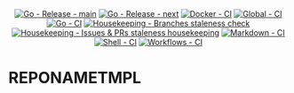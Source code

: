 <!-- markdownlint-disable MD041 -->
<div align=center>
  <a href="https://github.com/kemadev/REPONAMETMPL/actions/workflows/go-release.yaml"><img alt="Go - Release - main" src="https://github.com/kemadev/REPONAMETMPL/actions/workflows/go-release.yaml/badge.svg?branch=main&event=push"></a>
  <a href="https://github.com/kemadev/REPONAMETMPL/actions/workflows/go-release.yaml"><img alt="Go - Release - next" src="https://github.com/kemadev/REPONAMETMPL/actions/workflows/go-release.yaml/badge.svg?branch=next&event=push"></a>
  <a href="https://github.com/kemadev/REPONAMETMPL/actions/workflows/docker-ci.yaml"><img alt="Docker - CI" src="https://github.com/kemadev/REPONAMETMPL/actions/workflows/docker-ci.yaml/badge.svg?branch=main&event=schedule"></a>
  <a href="https://github.com/kemadev/REPONAMETMPL/actions/workflows/global-ci.yaml"><img alt="Global - CI" src="https://github.com/kemadev/REPONAMETMPL/actions/workflows/global-ci.yaml/badge.svg?branch=main&event=schedule"></a>
  <a href="https://github.com/kemadev/REPONAMETMPL/actions/workflows/go-ci.yaml"><img alt="Go - CI" src="https://github.com/kemadev/REPONAMETMPL/actions/workflows/go-ci.yaml/badge.svg?branch=main&event=schedule"></a>
  <a href="https://github.com/kemadev/REPONAMETMPL/actions/workflows/branch-stale.yaml"><img alt="Housekeeping - Branches staleness check" src="https://github.com/kemadev/REPONAMETMPL/actions/workflows/branch-stale.yaml/badge.svg?branch=main&event=schedule"></a>
  <a href="https://github.com/kemadev/REPONAMETMPL/actions/workflows/issue-pr-stale.yaml"><img alt="Housekeeping - Issues & PRs staleness housekeeping" src="https://github.com/kemadev/REPONAMETMPL/actions/workflows/issue-pr-stale.yaml/badge.svg?branch=main&event=schedule"></a>
  <a href="https://github.com/kemadev/REPONAMETMPL/actions/workflows/markdown-ci.yaml"><img alt="Markdown - CI" src="https://github.com/kemadev/REPONAMETMPL/actions/workflows/markdown-ci.yaml/badge.svg?branch=main&event=schedule"></a>
  <a href="https://github.com/kemadev/REPONAMETMPL/actions/workflows/shell-ci.yaml"><img alt="Shell - CI" src="https://github.com/kemadev/REPONAMETMPL/actions/workflows/shell-ci.yaml/badge.svg?branch=main&event=schedule"></a>
  <a href="https://github.com/kemadev/REPONAMETMPL/actions/workflows/workflow-action-ci.yaml"><img alt="Workflows - CI" src="https://github.com/kemadev/REPONAMETMPL/actions/workflows/workflow-action-ci.yaml/badge.svg?branch=main&event=schedule"></a>
</div>

# REPONAMETMPL
